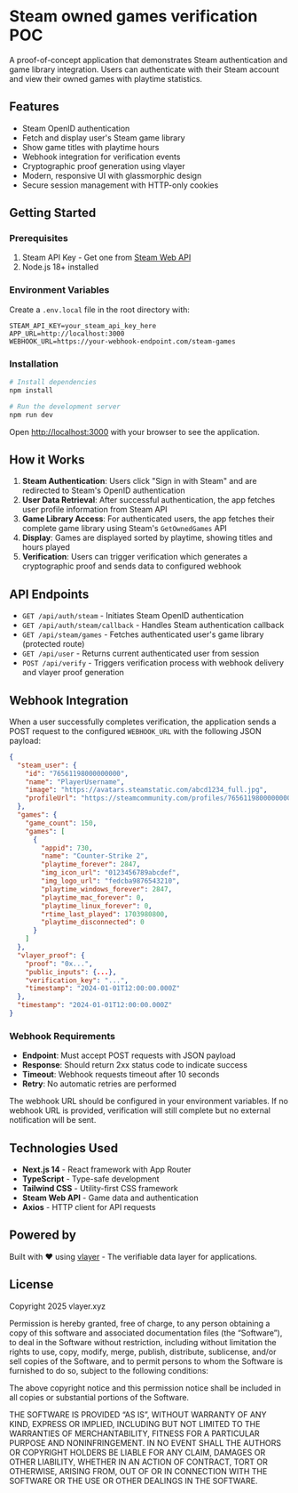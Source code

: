 # Steam owned games verification POC

A proof-of-concept application that demonstrates Steam authentication and game library integration. Users can authenticate with their Steam account and view their owned games with playtime statistics.

## Features

- Steam OpenID authentication
- Fetch and display user's Steam game library
- Show game titles with playtime hours
- Webhook integration for verification events
- Cryptographic proof generation using vlayer
- Modern, responsive UI with glassmorphic design
- Secure session management with HTTP-only cookies

## Getting Started

### Prerequisites

1. Steam API Key - Get one from [Steam Web API](https://steamcommunity.com/dev/apikey)
2. Node.js 18+ installed

### Environment Variables

Create a `.env.local` file in the root directory with:

```env
STEAM_API_KEY=your_steam_api_key_here
APP_URL=http://localhost:3000
WEBHOOK_URL=https://your-webhook-endpoint.com/steam-games
```

### Installation

```bash
# Install dependencies
npm install

# Run the development server
npm run dev
```

Open [http://localhost:3000](http://localhost:3000) with your browser to see the application.

## How it Works

1. **Steam Authentication**: Users click "Sign in with Steam" and are redirected to Steam's OpenID authentication
2. **User Data Retrieval**: After successful authentication, the app fetches user profile information from Steam API
3. **Game Library Access**: For authenticated users, the app fetches their complete game library using Steam's `GetOwnedGames` API
4. **Display**: Games are displayed sorted by playtime, showing titles and hours played
5. **Verification**: Users can trigger verification which generates a cryptographic proof and sends data to configured webhook

## API Endpoints

- `GET /api/auth/steam` - Initiates Steam OpenID authentication
- `GET /api/auth/steam/callback` - Handles Steam authentication callback
- `GET /api/steam/games` - Fetches authenticated user's game library (protected route)
- `GET /api/user` - Returns current authenticated user from session
- `POST /api/verify` - Triggers verification process with webhook delivery and vlayer proof generation

## Webhook Integration

When a user successfully completes verification, the application sends a POST request to the configured `WEBHOOK_URL` with the following JSON payload:

```json
{
  "steam_user": {
    "id": "76561198000000000",
    "name": "PlayerUsername",
    "image": "https://avatars.steamstatic.com/abcd1234_full.jpg",
    "profileUrl": "https://steamcommunity.com/profiles/76561198000000000/"
  },
  "games": {
    "game_count": 150,
    "games": [
      {
        "appid": 730,
        "name": "Counter-Strike 2",
        "playtime_forever": 2847,
        "img_icon_url": "0123456789abcdef",
        "img_logo_url": "fedcba9876543210",
        "playtime_windows_forever": 2847,
        "playtime_mac_forever": 0,
        "playtime_linux_forever": 0,
        "rtime_last_played": 1703980800,
        "playtime_disconnected": 0
      }
    ]
  },
  "vlayer_proof": {
    "proof": "0x...",
    "public_inputs": {...},
    "verification_key": "...",
    "timestamp": "2024-01-01T12:00:00.000Z"
  },
  "timestamp": "2024-01-01T12:00:00.000Z"
}
```

### Webhook Requirements

- **Endpoint**: Must accept POST requests with JSON payload
- **Response**: Should return 2xx status code to indicate success
- **Timeout**: Webhook requests timeout after 10 seconds
- **Retry**: No automatic retries are performed

The webhook URL should be configured in your environment variables. If no webhook URL is provided, verification will still complete but no external notification will be sent.

## Technologies Used

- **Next.js 14** - React framework with App Router
- **TypeScript** - Type-safe development
- **Tailwind CSS** - Utility-first CSS framework
- **Steam Web API** - Game data and authentication
- **Axios** - HTTP client for API requests

## Powered by

Built with ❤️ using [vlayer](https://vlayer.xyz) - The verifiable data layer for applications.

## License

Copyright 2025 vlayer.xyz

Permission is hereby granted, free of charge, to any person obtaining a copy of this software and associated documentation files (the “Software”), to deal in the Software without restriction, including without limitation the rights to use, copy, modify, merge, publish, distribute, sublicense, and/or sell copies of the Software, and to permit persons to whom the Software is furnished to do so, subject to the following conditions:

The above copyright notice and this permission notice shall be included in all copies or substantial portions of the Software.

THE SOFTWARE IS PROVIDED “AS IS”, WITHOUT WARRANTY OF ANY KIND, EXPRESS OR IMPLIED, INCLUDING BUT NOT LIMITED TO THE WARRANTIES OF MERCHANTABILITY, FITNESS FOR A PARTICULAR PURPOSE AND NONINFRINGEMENT. IN NO EVENT SHALL THE AUTHORS OR COPYRIGHT HOLDERS BE LIABLE FOR ANY CLAIM, DAMAGES OR OTHER LIABILITY, WHETHER IN AN ACTION OF CONTRACT, TORT OR OTHERWISE, ARISING FROM, OUT OF OR IN CONNECTION WITH THE SOFTWARE OR THE USE OR OTHER DEALINGS IN THE SOFTWARE.